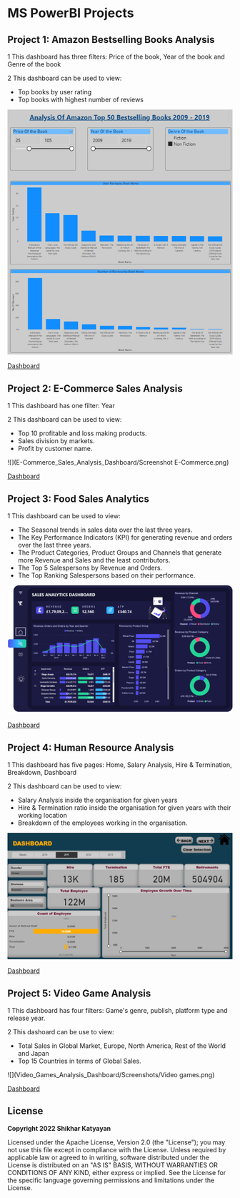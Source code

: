 # MS PowerBI Projects

## Project 1: Amazon Bestselling Books Analysis

1 This dashboard has three filters: Price of the book, Year of the book and Genre of the book

2 This dashboard can be used to view:
  - Top books by user rating
  - Top books with highest number of reviews

![](Amazon_Bestselling_Books_Analysis_Dashboard/Screenshot_amazon_dashboard.png)

[Dashboard](https://github.com/shikhar0503/Power-BI-Dashboards/Amazon_Bestselling_Books_Analysis_Dashboard)

## Project 2: E-Commerce Sales Analysis

1 This dashboard has one filter: Year  

2 This dashboard can be used to view:
  - Top 10 profitable and loss making products.
  - Sales division by markets.
  - Profit by customer name.

![](E-Commerce_Sales_Analysis_Dashboard/Screenshot E-Commerce.png)

[Dashboard](https://github.com/shikhar0503/Power-BI-Dashboards/E-Commerce_Sales_Analysis_Dashboard)

## Project 3: Food Sales Analytics

1 This dashboard can be used to view:
  - The Seasonal trends in sales data over the last three years.
  - The Key Performance Indicators (KPI) for generating revenue and orders over the last three years.
  - The Product Categories, Product Groups and Channels that generate more Revenue and Sales and the least contributors.
  - The Top 5 Salespersons by Revenue and Orders.
  - The Top Ranking Salespersons based on their performance.

![](Food_Sales_Analytics_Dashboard/images/dark.png)

[Dashboard](https://github.com/shikhar0503/Power-BI-Dashboards/Food_Sales_Analytics_Dashboard)

## Project 4: Human Resource Analysis

1 This dashboard has five pages: Home, Salary Analysis, Hire & Termination, Breakdown, Dashboard

2 This dashboard can be used to view:
  - Salary Analysis inside the organisation for given years
  - Hire & Termination ratio inside the organisation for given years with their working location
  - Breakdown of the employees working in the organisation.

![](Human_Resource_Dashboard/Screenshots/dashboard.png)

[Dashboard](https://github.com/shikhar0503/Power-BI-Dashboards/Human_Resource_Dashboard)

## Project 5: Video Game Analysis 

1 This dashboard has four filters: Game's genre, publish, platform type and release year.

2 This dashoard can be use to view:
- Total Sales in Global Market, Europe, North America, Rest of the World and Japan
- Top 15 Countries in terms of Global Sales.
 
![](Video_Games_Analysis_Dashboard/Screenshots/Video games.png)

[Dashboard](https://github.com/shikhar0503/Power-BI-Dashboards/Video_Games_Analysis_Dashboard)


## License
**Copyright 2022 Shikhar Katyayan**

Licensed under the Apache License, Version 2.0 (the "License"); you may not use this file except in compliance with the License. Unless required by applicable law or agreed to in writing, software distributed under the License is distributed on an "AS IS" BASIS, WITHOUT WARRANTIES OR CONDITIONS OF ANY KIND, either express or implied. See the License for the specific language governing permissions and limitations under the License.

